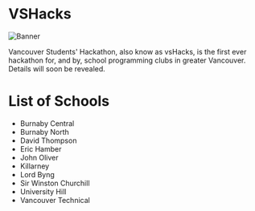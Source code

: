 # VSHacks
![Banner](https://github.com/vsHacks/.github/blob/main/profile/assets/banner.png)


Vancouver Students' Hackathon, also know as vsHacks, is the first ever hackathon for, and by, school programming clubs in greater Vancouver.<br>
Details will soon be revealed.

# List of Schools
- Burnaby Central
- Burnaby North
- David Thompson
- Eric Hamber
- John Oliver
- Killarney
- Lord Byng
- Sir Winston Churchill
- University Hill
- Vancouver Technical
